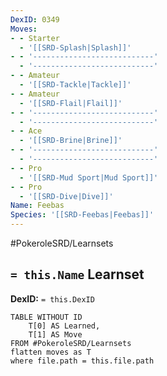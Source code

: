 ```yaml
---
DexID: 0349
Moves:
- - Starter
  - '[[SRD-Splash|Splash]]'
- - '---------------------------'
  - '---------------------------'
- - Amateur
  - '[[SRD-Tackle|Tackle]]'
- - Amateur
  - '[[SRD-Flail|Flail]]'
- - '---------------------------'
  - '---------------------------'
- - Ace
  - '[[SRD-Brine|Brine]]'
- - '---------------------------'
  - '---------------------------'
- - Pro
  - '[[SRD-Mud Sport|Mud Sport]]'
- - Pro
  - '[[SRD-Dive|Dive]]'
Name: Feebas
Species: '[[SRD-Feebas|Feebas]]'
---
```


#PokeroleSRD/Learnsets

## `= this.Name` Learnset

**DexID:** `= this.DexID`

```dataview
TABLE WITHOUT ID
    T[0] AS Learned,
    T[1] AS Move
FROM #PokeroleSRD/Learnsets
flatten moves as T
where file.path = this.file.path
```
